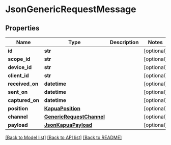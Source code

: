 # JsonGenericRequestMessage

## Properties
Name | Type | Description | Notes
------------ | ------------- | ------------- | -------------
**id** | **str** |  | [optional] 
**scope_id** | **str** |  | [optional] 
**device_id** | **str** |  | [optional] 
**client_id** | **str** |  | [optional] 
**received_on** | **datetime** |  | [optional] 
**sent_on** | **datetime** |  | [optional] 
**captured_on** | **datetime** |  | [optional] 
**position** | [**KapuaPosition**](KapuaPosition.md) |  | [optional] 
**channel** | [**GenericRequestChannel**](GenericRequestChannel.md) |  | [optional] 
**payload** | [**JsonKapuaPayload**](JsonKapuaPayload.md) |  | [optional] 

[[Back to Model list]](../README.md#documentation-for-models) [[Back to API list]](../README.md#documentation-for-api-endpoints) [[Back to README]](../README.md)


